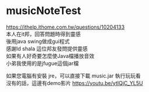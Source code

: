 # musicNoteTest

https://ithelp.ithome.com.tw/questions/10204133  
本人在it邦，回答問題時得到靈感  
後用java swing做成gui程式  
感謝Id shala 這位邦友發問提供靈感  
如果有人好奇要怎麼使Java檔播放音效  
小弟我使用的是jfugue這個jar檔  

如果您電腦有安裝 jre，可以直接下載 music.jar 執行玩玩看  
沒有的話，這邊有demo影片
https://youtu.be/ytIQjC_YL5U


